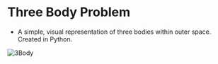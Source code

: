 # Three Body Problem

- A simple, visual representation of three bodies within outer space. Created in Python.

![3Body](https://github.com/)
